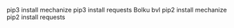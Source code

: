 pip3 install mechanize
pip3 install requests
Bolku bvl 
pip2 install mechanize
pip2 install requests
